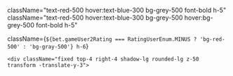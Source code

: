 className="text-red-500 hover:text-blue-300 bg-grey-500 font-bold h-5"
className="text-red-500 hover:text-blue-300 bg-grey-500 hover:bg-grey-500 font-bold h-5"


className={`${bet.gameUser2Rating === RatingUserEnum.MINUS ? 'bg-red-500' : 'bg-gray-500'} h-6`}

    <div className="fixed top-4 right-4 shadow-lg rounded-lg z-50 transform -translate-y-3">